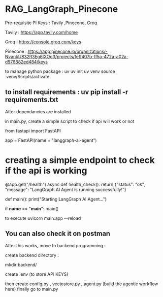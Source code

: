 # RAG_LangGraph_Pinecone


Pre-requisite PI Keys : Tavily ,Pinecone, Groq

Tavily : https://app.tavily.com/home

Groq : https://console.groq.com/keys

Pinecone : https://app.pinecone.io/organizations/-NvankU832R3Eg6IXOo3/projects/feff407b-ff5a-472a-a02a-d576882ed484/keys

to manage python package : 
uv
uv init
uv venv
source .venv/Scripts/activate

to install requirements : uv pip install -r requirements.txt
------------------------------------------------------------------------------------

After dependancies are installed 

in main.py, create a simple script to check if api will work or not

from fastapi import FastAPI


app = FastAPI(name = "langgraph-ai-agent")

# creating a simple endpoint to check if the api is working
@app.get("/health")
async def health_check():
    return {"status": "ok", "message": "LangGraph AI Agent is running successfully!"}

def main():
    print("Starting LangGraph AI Agent...")
    
if __name__ == "__main__":
    main()


to execute
uvicorn main:app --reload

You can also check it on postman
------------------------------------------------------------------------------------

After this works, move to backend programming :

create backend directory :

mkdir backend/

create .env (to store API KEYS)

then create config.py  , vectostore.py , agent.py (build the agentic workflow here)
finally go to main.py 
